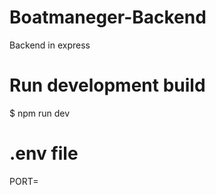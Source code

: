 # Boatmaneger-Backend
Backend in express

# Run development build
$ npm run dev

# .env file
PORT=<som port>
